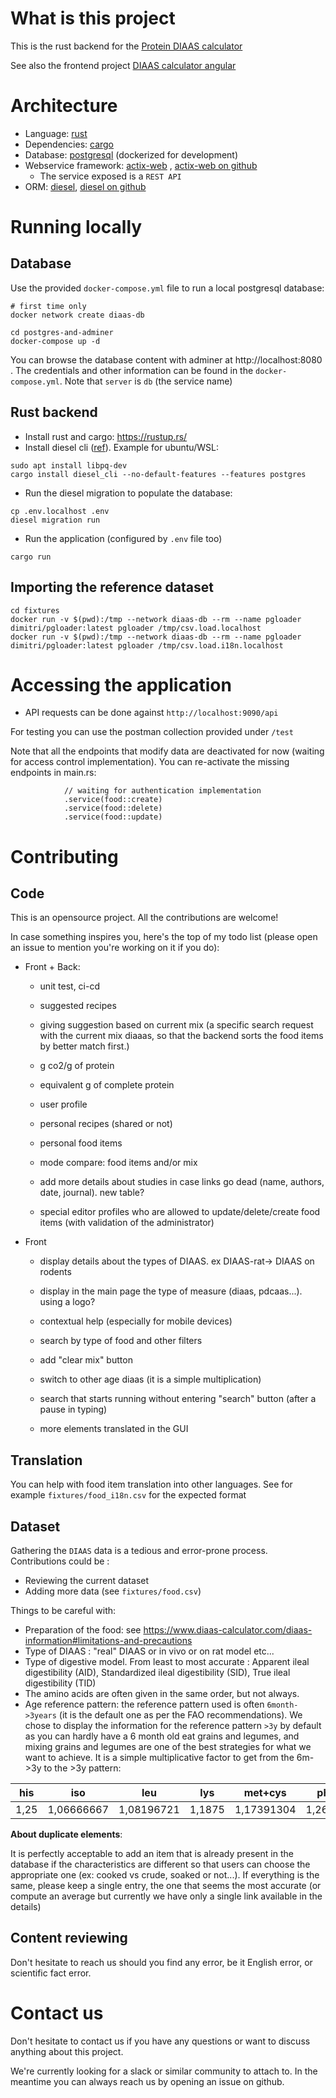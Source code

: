 # What is this project

This is the rust backend for the [Protein DIAAS calculator](https://www.diaas-calculator.com/)

See also the frontend project [DIAAS calculator angular](https://github.com/diaas-calculator/diaas-calculator-angular)

#  Architecture

- Language: [rust](https://rust-lang.org)
- Dependencies: [cargo](https://doc.rust-lang.org/cargo/guide/dependencies.html)
- Database: [postgresql](https://www.postgresql.org) (dockerized for development)
- Webservice framework: [actix-web](https://actix.rs/) , [actix-web on github](https://github.com/actix/actix-web)
  - The service exposed is a `REST API`
- ORM: [diesel](https://diesel.rs/guides/getting-started.html), [diesel on github](https://github.com/diesel-rs/diesel)

# Running locally

## Database

Use the provided `docker-compose.yml` file to run a local postgresql database: 

```
# first time only
docker network create diaas-db

cd postgres-and-adminer
docker-compose up -d
```

You can browse the database content with adminer at http://localhost:8080 . The credentials and other information can be found in the `docker-compose.yml`. Note that `server` is `db` (the service name)

## Rust backend

- Install rust and cargo: https://rustup.rs/
- Install diesel cli ([ref](https://diesel.rs/guides/getting-started.html)). Example for ubuntu/WSL:

```
sudo apt install libpq-dev
cargo install diesel_cli --no-default-features --features postgres
```

- Run the diesel migration to populate the database: 

```
cp .env.localhost .env
diesel migration run
```

- Run the application (configured by `.env` file too)

```
cargo run
```

## Importing the reference dataset

```
cd fixtures
docker run -v $(pwd):/tmp --network diaas-db --rm --name pgloader dimitri/pgloader:latest pgloader /tmp/csv.load.localhost
docker run -v $(pwd):/tmp --network diaas-db --rm --name pgloader dimitri/pgloader:latest pgloader /tmp/csv.load.i18n.localhost
```

# Accessing the application

- API requests can be done against `http://localhost:9090/api`

For testing you can use the postman collection provided under `/test`

Note that all the endpoints that modify data are deactivated for now (waiting for access control implementation). You can re-activate the missing endpoints in main.rs: 

```
            // waiting for authentication implementation
            .service(food::create)
            .service(food::delete)
            .service(food::update)
```

# Contributing

## Code

This is an opensource project. All the contributions are welcome!

In case something inspires you, here's the top of my todo list (please open an issue to mention you're working on it if you do): 

- Front + Back: 

  - unit test, ci-cd

  - suggested recipes

  - giving suggestion based on current mix (a specific search request with the current mix diaaas, so that the backend sorts the food items by better match first.)

  - g co2/g of protein

  - equivalent g of complete protein

  - user profile

  - personal recipes (shared or not)

  - personal food items

  - mode compare: food items and/or mix

  - add more details about studies in case links go dead (name, authors, date, journal). new table?
  
  - special editor profiles who are allowed to update/delete/create food items (with validation of the administrator)


- Front

  - display details about the types of DIAAS. ex DIAAS-rat-> DIAAS on rodents

  - display in the main page the type of measure (diaas, pdcaas...). using a logo?

  - contextual help (especially for mobile devices)

  - search by type of food and other filters

  - add "clear mix" button

  - switch to other age diaas (it is a simple multiplication)

  - search that starts running without entering "search" button (after a pause in typing)

  - more elements translated in the GUI

## Translation

You can help with food item translation into other languages. See for example `fixtures/food_i18n.csv` for the expected format

## Dataset

Gathering the `DIAAS` data is a tedious and error-prone process. Contributions could be :

- Reviewing the current dataset
- Adding more data (see `fixtures/food.csv`)

Things to be careful with: 

- Preparation of the food: see https://www.diaas-calculator.com/diaas-information#limitations-and-precautions
- Type of DIAAS : "real" DIAAS or in vivo or on rat model etc...
- Type of digestive model. From least to most accurate : Apparent ileal digestibility (AID), Standardized ileal digestibility (SID), True ileal digestibility (TID)
- The amino acids are often given in the same order, but not always.
- Age reference pattern: the reference pattern used is often `6month->3years` (it is the default one as per the FAO recommendations). We chose to display the information for the reference pattern `>3y` by default as you can hardly have a 6 month old eat grains and legumes, and mixing grains and legumes are one of the best strategies for what we want to achieve. It is a simple multiplicative factor to get from the 6m->3y to the >3y pattern: 

| his  | iso        | leu        | lys    | met+cys    | phe+tyr    | thr  | trp        | val   |
| ---- | ---------- | ---------- | ------ | ---------- | ---------- | ---- | ---------- | ----- |
| 1,25 | 1,06666667 | 1,08196721 | 1,1875 | 1,17391304 | 1,26829268 | 1,24 | 1,28787879 | 1,075 |



**About duplicate elements**:

It is perfectly acceptable to add an item that is already present in the database if the characteristics are different so that users can choose the appropriate one (ex: cooked vs crude, soaked or not...). If everything is the same, please keep a single entry, the one that seems the most accurate (or compute an average but currently we have only a single link available in the details)

## Content reviewing

Don't hesitate to reach us should you find any error, be it English error, or scientific fact error.

# Contact us

Don't hesitate to contact us if you have any questions or want to discuss anything about this project.

We're currently looking for a slack or similar community to attach to. In the meantime you can always reach us by opening an issue on github.